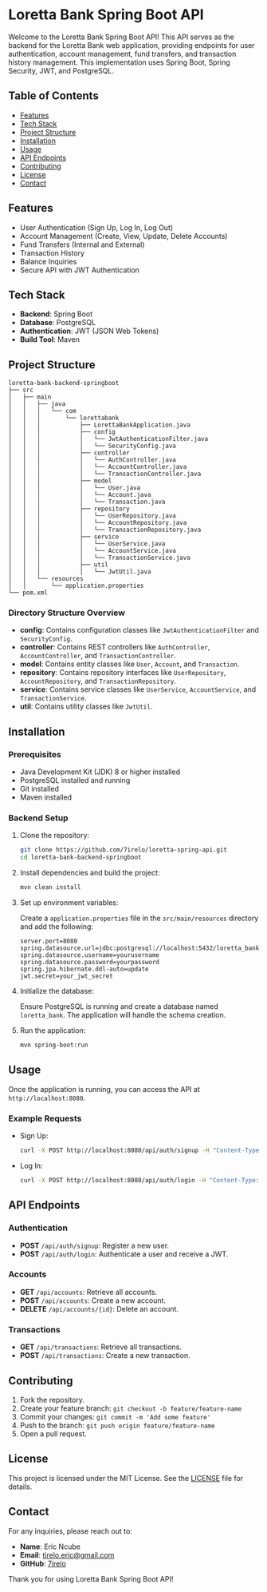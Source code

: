 # Loretta Bank Spring Boot API

Welcome to the Loretta Bank Spring Boot API! This API serves as the backend for the Loretta Bank web application, providing endpoints for user authentication, account management, fund transfers, and transaction history management. This implementation uses Spring Boot, Spring Security, JWT, and PostgreSQL.

## Table of Contents

- [Features](#features)
- [Tech Stack](#tech-stack)
- [Project Structure](#project-structure)
- [Installation](#installation)
- [Usage](#usage)
- [API Endpoints](#api-endpoints)
- [Contributing](#contributing)
- [License](#license)
- [Contact](#contact)

## Features

- User Authentication (Sign Up, Log In, Log Out)
- Account Management (Create, View, Update, Delete Accounts)
- Fund Transfers (Internal and External)
- Transaction History
- Balance Inquiries
- Secure API with JWT Authentication

## Tech Stack

- **Backend**: Spring Boot
- **Database**: PostgreSQL
- **Authentication**: JWT (JSON Web Tokens)
- **Build Tool**: Maven

## Project Structure

```
loretta-bank-backend-springboot
├── src
│   ├── main
│   │   ├── java
│   │   │   └── com
│   │   │       └── lorettabank
│   │   │           ├── LorettaBankApplication.java
│   │   │           ├── config
│   │   │           │   └── JwtAuthenticationFilter.java
│   │   │           │   └── SecurityConfig.java
│   │   │           ├── controller
│   │   │           │   └── AuthController.java
│   │   │           │   └── AccountController.java
│   │   │           │   └── TransactionController.java
│   │   │           ├── model
│   │   │           │   └── User.java
│   │   │           │   └── Account.java
│   │   │           │   └── Transaction.java
│   │   │           ├── repository
│   │   │           │   └── UserRepository.java
│   │   │           │   └── AccountRepository.java
│   │   │           │   └── TransactionRepository.java
│   │   │           ├── service
│   │   │           │   └── UserService.java
│   │   │           │   └── AccountService.java
│   │   │           │   └── TransactionService.java
│   │   │           ├── util
│   │   │           │   └── JwtUtil.java
│   │   └── resources
│   │       └── application.properties
└── pom.xml
```

### Directory Structure Overview

- **config**: Contains configuration classes like `JwtAuthenticationFilter` and `SecurityConfig`.
- **controller**: Contains REST controllers like `AuthController`, `AccountController`, and `TransactionController`.
- **model**: Contains entity classes like `User`, `Account`, and `Transaction`.
- **repository**: Contains repository interfaces like `UserRepository`, `AccountRepository`, and `TransactionRepository`.
- **service**: Contains service classes like `UserService`, `AccountService`, and `TransactionService`.
- **util**: Contains utility classes like `JwtUtil`.

## Installation

### Prerequisites

- Java Development Kit (JDK) 8 or higher installed
- PostgreSQL installed and running
- Git installed
- Maven installed

### Backend Setup

1. Clone the repository:

    ```bash
    git clone https://github.com/7irelo/loretta-spring-api.git
    cd loretta-bank-backend-springboot
    ```

2. Install dependencies and build the project:

    ```bash
    mvn clean install
    ```

3. Set up environment variables:

    Create a `application.properties` file in the `src/main/resources` directory and add the following:

    ```properties
    server.port=8080
    spring.datasource.url=jdbc:postgresql://localhost:5432/loretta_bank
    spring.datasource.username=yourusername
    spring.datasource.password=yourpassword
    spring.jpa.hibernate.ddl-auto=update
    jwt.secret=your_jwt_secret
    ```

4. Initialize the database:

    Ensure PostgreSQL is running and create a database named `loretta_bank`. The application will handle the schema creation.

5. Run the application:

    ```bash
    mvn spring-boot:run
    ```

## Usage

Once the application is running, you can access the API at `http://localhost:8080`.

### Example Requests

- Sign Up:

    ```bash
    curl -X POST http://localhost:8080/api/auth/signup -H "Content-Type: application/json" -d '{"username":"testuser","password":"password"}'
    ```

- Log In:

    ```bash
    curl -X POST http://localhost:8080/api/auth/login -H "Content-Type: application/json" -d '{"username":"testuser","password":"password"}'
    ```

## API Endpoints

### Authentication

- **POST** `/api/auth/signup`: Register a new user.
- **POST** `/api/auth/login`: Authenticate a user and receive a JWT.

### Accounts

- **GET** `/api/accounts`: Retrieve all accounts.
- **POST** `/api/accounts`: Create a new account.
- **DELETE** `/api/accounts/{id}`: Delete an account.

### Transactions

- **GET** `/api/transactions`: Retrieve all transactions.
- **POST** `/api/transactions`: Create a new transaction.

## Contributing

1. Fork the repository.
2. Create your feature branch: `git checkout -b feature/feature-name`
3. Commit your changes: `git commit -m 'Add some feature'`
4. Push to the branch: `git push origin feature/feature-name`
5. Open a pull request.

## License

This project is licensed under the MIT License. See the [LICENSE](LICENSE) file for details.

## Contact

For any inquiries, please reach out to:

- **Name**: Eric Ncube
- **Email**: tirelo.eric@gmail.com
- **GitHub**: [7irelo](https://github.com/7irelo)

Thank you for using Loretta Bank Spring Boot API!
